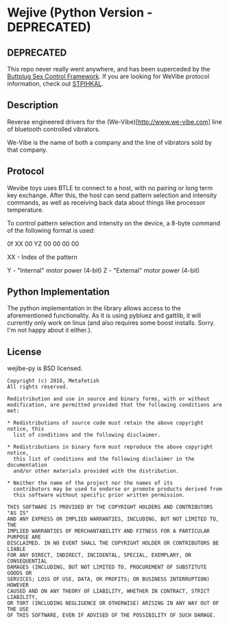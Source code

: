 # Wejive (Python Version - DEPRECATED)

## DEPRECATED

This repo never really went anywhere, and has been superceded by the
[Buttplug Sex Control Framework](https://buttplug.io). If you are
looking for WeVibe protocol information, check out
[STPIHKAL](https://stpihkal.docs.buttplug.io).

## Description

Reverse engineered drivers for the (We-Vibe)[http://www.we-vibe.com]
line of bluetooth controlled vibrators.

We-Vibe is the name of both a company and the line of vibrators sold
by that company. 

## Protocol

Wevibe toys uses BTLE to connect to a host, with no pairing or long
term key exchange. After this, the host can send pattern selection and
intensity commands, as well as receiving back data about things like
processor temperature.
  
To control pattern selection and intensity on the device, a 8-byte
command of the following format is used:

0f XX 00 YZ 00 00 00 00

XX - Index of the pattern

Y - "Internal" motor power (4-bit)
Z - "External" motor power (4-bit)

## Python Implementation

The python implementation in the library allows access to the
aforementioned functionality. As it is using pybluez and gattlib, it
will currently only work on linux (and also requires some boost
installs. Sorry. I'm not happy about it either.).

## License

wejibe-py is BSD licensed.

    Copyright (c) 2016, Metafetish
    All rights reserved.
    
    Redistribution and use in source and binary forms, with or without
    modification, are permitted provided that the following conditions are met:
    
    * Redistributions of source code must retain the above copyright notice, this
      list of conditions and the following disclaimer.
    
    * Redistributions in binary form must reproduce the above copyright notice,
      this list of conditions and the following disclaimer in the documentation
      and/or other materials provided with the distribution.
    
    * Neither the name of the project nor the names of its
      contributors may be used to endorse or promote products derived from
      this software without specific prior written permission.
    
    THIS SOFTWARE IS PROVIDED BY THE COPYRIGHT HOLDERS AND CONTRIBUTORS "AS IS"
    AND ANY EXPRESS OR IMPLIED WARRANTIES, INCLUDING, BUT NOT LIMITED TO, THE
    IMPLIED WARRANTIES OF MERCHANTABILITY AND FITNESS FOR A PARTICULAR PURPOSE ARE
    DISCLAIMED. IN NO EVENT SHALL THE COPYRIGHT HOLDER OR CONTRIBUTORS BE LIABLE
    FOR ANY DIRECT, INDIRECT, INCIDENTAL, SPECIAL, EXEMPLARY, OR CONSEQUENTIAL
    DAMAGES (INCLUDING, BUT NOT LIMITED TO, PROCUREMENT OF SUBSTITUTE GOODS OR
    SERVICES; LOSS OF USE, DATA, OR PROFITS; OR BUSINESS INTERRUPTION) HOWEVER
    CAUSED AND ON ANY THEORY OF LIABILITY, WHETHER IN CONTRACT, STRICT LIABILITY,
    OR TORT (INCLUDING NEGLIGENCE OR OTHERWISE) ARISING IN ANY WAY OUT OF THE USE
    OF THIS SOFTWARE, EVEN IF ADVISED OF THE POSSIBILITY OF SUCH DAMAGE.
